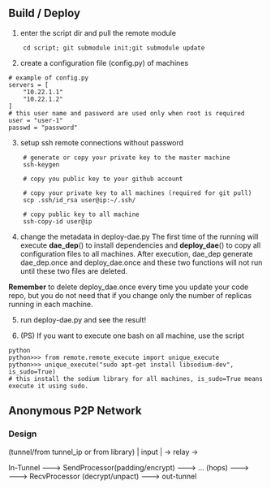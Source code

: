 
## Build / Deploy
1. enter the script dir and pull the remote module
```
    cd script; git submodule init;git submodule update
```
2. create a configuration file (config.py) of machines
```
# example of config.py
servers = [
    "10.22.1.1"
    "10.22.1.2"
]
# this user name and password are used only when root is required
user = "user-1"
passwd = "password"
```
3. setup ssh remote connections without password
```
    # generate or copy your private key to the master machine
    ssh-keygen

    # copy you public key to your github account
    
    # copy your private key to all machines (required for git pull)
    scp .ssh/id_rsa user@ip:~/.ssh/

    # copy public key to all machine
    ssh-copy-id user@ip
```
4. change the metadata in deploy-dae.py
The first time of the running will execute **dae_dep**() to install dependencies
and **deploy_dae**() to copy all configuration files to all machines. After execution,
dae_dep generate dae_dep.once and deploy_dae.once and these two functions
will not run until these two files are deleted. 

**Remember** to delete deploy_dae.once
every time you update your code repo, but you do not need that if you change
only the number of replicas running in each machine.

5. run deploy-dae.py and see the result!

6. (PS) If you want to execute one bash on all machine, use the script
```
python
python>>> from remote.remote_execute import unique_execute
python>>> unique_execute("sudo apt-get install libsodium-dev", is_sudo=True)
# this install the sodium library for all machines, is_sudo=True means execute it using sudo.
```


## Anonymous P2P Network

### Design
(tunnel/from tunnel_ip or from library)
| input | -> relay ->

In-Tunnel   --->    SendProcessor(padding/encrypt)  --->    ... (hops)  --->    
--->    RecvProcessor (decrypt/unpact)  --->    out-tunnel